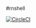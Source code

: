 #rnshell

[![CircleCI](https://circleci.com/gh/kafudev/react-native-shell/tree/main.svg?style=svg)](https://circleci.com/gh/kafudev/react-native-shell/tree/main)
